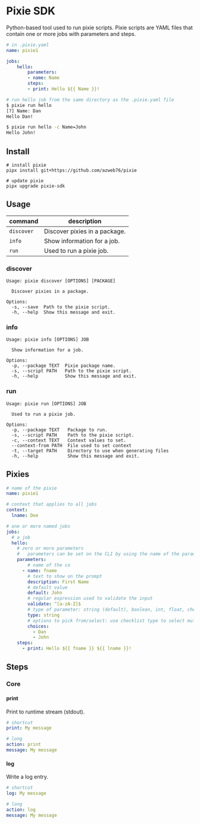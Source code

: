# Pixie SDK

Python-based tool used to run pixie scripts. Pixie scripts are YAML files that contain one or more jobs with parameters and steps.

```yaml
# in .pixie.yaml
name: pixie1

jobs:
    hello:
        parameters:
        - name: Name
        steps:
        - print: Hello ${{ Name }}!
```

```bash
# run hello job from the same directory as the .pixie.yaml file
$ pixie run hello
[?] Name: Dan
Hello Dan!

$ pixie run hello -c Name=John
Hello John!
```

## Install

```shell
# install pixie
pipx install git+https://github.com/azweb76/pixie

# update pixie
pipx upgrade pixie-sdk
```

## Usage

|command|description|
|---|---|
|`discover`|Discover pixies in a package.|
|`info`|Show information for a job.|
|`run`|Used to run a pixie job.|

### discover

```text
Usage: pixie discover [OPTIONS] [PACKAGE]

  Discover pixies in a package.

Options:
  -s, --save  Path to the pixie script.
  -h, --help  Show this message and exit.
```

### info

```text
Usage: pixie info [OPTIONS] JOB

  Show information for a job.

Options:
  -p, --package TEXT  Pixie package name.
  -s, --script PATH   Path to the pixie script.
  -h, --help          Show this message and exit.
```

### run

```text
Usage: pixie run [OPTIONS] JOB

  Used to run a pixie job.

Options:
  -p, --package TEXT   Package to run.
  -s, --script PATH    Path to the pixie script.
  -c, --context TEXT   Context values to set.
  --context-from PATH  File used to set context
  -t, --target PATH    Directory to use when generating files
  -h, --help           Show this message and exit.
```

## Pixies

```yaml
# name of the pixie
name: pixie1

# context that applies to all jobs
context:
  lname: Doe

# one or more named jobs
jobs:
  # a job
  hello:
    # zero or more parameters
    #   parameters can be set on the CLI by using the name of the parameter and value `-p name=Dan`
    parameters:
        # name of the co
      - name: fname
        # text to show on the prompt
        description: First Name
        # default value
        default: John
        # regular expression used to validate the input
        validate: ^[a-zA-Z]$
        # type of parameter: string (default), boolean, int, float, checklist, confirm
        type: string
        # options to pick from/select: use checklist type to select multiple
        choices:
          - Dan
          - John
    steps:
      - print: Hello ${{ fname }} ${{ lname }}!
```

## Steps

### Core

#### print

Print to runtime stream (stdout).

```yaml
# shortcut
print: My message

# long
action: print
message: My message
```

#### log

Write a log entry.

```yaml
# shortcut
log: My message

# long
action: log
message: My message
```
